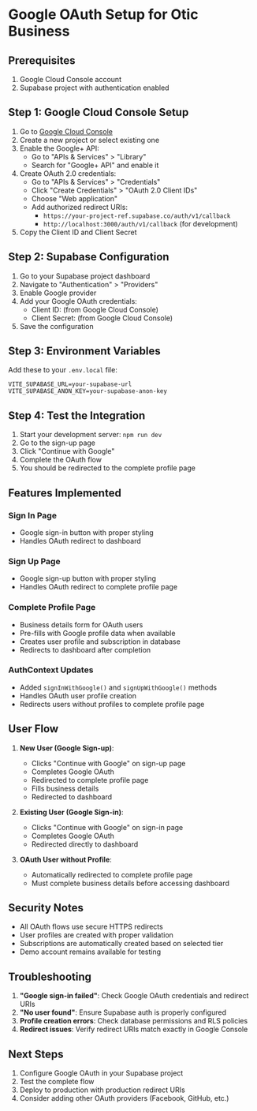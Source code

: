 # Google OAuth Setup for Otic Business

## Prerequisites
1. Google Cloud Console account
2. Supabase project with authentication enabled

## Step 1: Google Cloud Console Setup

1. Go to [Google Cloud Console](https://console.cloud.google.com/)
2. Create a new project or select existing one
3. Enable the Google+ API:
   - Go to "APIs & Services" > "Library"
   - Search for "Google+ API" and enable it
4. Create OAuth 2.0 credentials:
   - Go to "APIs & Services" > "Credentials"
   - Click "Create Credentials" > "OAuth 2.0 Client IDs"
   - Choose "Web application"
   - Add authorized redirect URIs:
     - `https://your-project-ref.supabase.co/auth/v1/callback`
     - `http://localhost:3000/auth/v1/callback` (for development)
5. Copy the Client ID and Client Secret

## Step 2: Supabase Configuration

1. Go to your Supabase project dashboard
2. Navigate to "Authentication" > "Providers"
3. Enable Google provider
4. Add your Google OAuth credentials:
   - Client ID: (from Google Cloud Console)
   - Client Secret: (from Google Cloud Console)
5. Save the configuration

## Step 3: Environment Variables

Add these to your `.env.local` file:

```env
VITE_SUPABASE_URL=your-supabase-url
VITE_SUPABASE_ANON_KEY=your-supabase-anon-key
```

## Step 4: Test the Integration

1. Start your development server: `npm run dev`
2. Go to the sign-up page
3. Click "Continue with Google"
4. Complete the OAuth flow
5. You should be redirected to the complete profile page

## Features Implemented

### Sign In Page
- Google sign-in button with proper styling
- Handles OAuth redirect to dashboard

### Sign Up Page  
- Google sign-up button with proper styling
- Handles OAuth redirect to complete profile page

### Complete Profile Page
- Business details form for OAuth users
- Pre-fills with Google profile data when available
- Creates user profile and subscription in database
- Redirects to dashboard after completion

### AuthContext Updates
- Added `signInWithGoogle()` and `signUpWithGoogle()` methods
- Handles OAuth user profile creation
- Redirects users without profiles to complete profile page

## User Flow

1. **New User (Google Sign-up)**:
   - Clicks "Continue with Google" on sign-up page
   - Completes Google OAuth
   - Redirected to complete profile page
   - Fills business details
   - Redirected to dashboard

2. **Existing User (Google Sign-in)**:
   - Clicks "Continue with Google" on sign-in page
   - Completes Google OAuth
   - Redirected directly to dashboard

3. **OAuth User without Profile**:
   - Automatically redirected to complete profile page
   - Must complete business details before accessing dashboard

## Security Notes

- All OAuth flows use secure HTTPS redirects
- User profiles are created with proper validation
- Subscriptions are automatically created based on selected tier
- Demo account remains available for testing

## Troubleshooting

1. **"Google sign-in failed"**: Check Google OAuth credentials and redirect URIs
2. **"No user found"**: Ensure Supabase auth is properly configured
3. **Profile creation errors**: Check database permissions and RLS policies
4. **Redirect issues**: Verify redirect URIs match exactly in Google Console

## Next Steps

1. Configure Google OAuth in your Supabase project
2. Test the complete flow
3. Deploy to production with production redirect URIs
4. Consider adding other OAuth providers (Facebook, GitHub, etc.)


